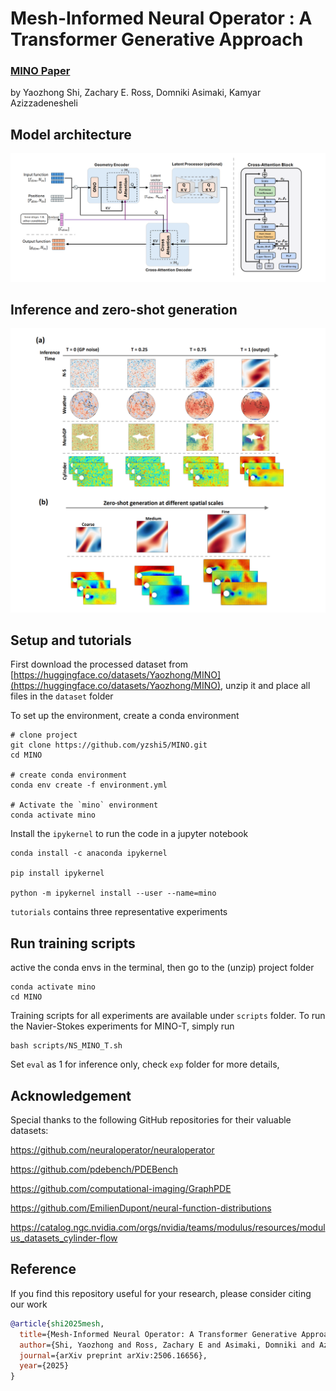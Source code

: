 # Mesh-Informed Neural Operator : A Transformer Generative Approach


### [MINO Paper](https://www.arxiv.org/abs/2506.16656) 
by Yaozhong Shi, Zachary E. Ross, Domniki Asimaki, Kamyar Azizzadenesheli

## Model architecture
![image](fig/model.PNG)

## Inference and zero-shot generation
![image](fig/inference.PNG)

## Setup and tutorials
First download the processed dataset from [https://huggingface.co/datasets/Yaozhong/MINO](https://huggingface.co/datasets/Yaozhong/MINO), unzip it and place all files in the ``dataset`` folder 

To set up the environment, create a conda environment

```
# clone project
git clone https://github.com/yzshi5/MINO.git
cd MINO

# create conda environment
conda env create -f environment.yml

# Activate the `mino` environment
conda activate mino
```




Install the `ipykernel` to run the code in a jupyter notebook
```
conda install -c anaconda ipykernel

pip install ipykernel

python -m ipykernel install --user --name=mino
```

`tutorials` contains three representative experiments 

## Run training scripts
active the conda envs in the terminal, then go to the (unzip) project folder
```
conda activate mino
cd MINO
```

Training scripts for all experiments are available under `scripts` folder. To run the Navier-Stokes experiments for MINO-T, simply run 
```
bash scripts/NS_MINO_T.sh
```
Set `eval` as 1 for inference only, check `exp` folder for more details, 


## Acknowledgement
Special thanks to the following GitHub repositories for their valuable datasets:

https://github.com/neuraloperator/neuraloperator

https://github.com/pdebench/PDEBench

https://github.com/computational-imaging/GraphPDE

https://github.com/EmilienDupont/neural-function-distributions

https://catalog.ngc.nvidia.com/orgs/nvidia/teams/modulus/resources/modulus_datasets_cylinder-flow
## Reference
If you find this repository useful for your research, please consider citing our work

```bibtex
@article{shi2025mesh,
  title={Mesh-Informed Neural Operator: A Transformer Generative Approach},
  author={Shi, Yaozhong and Ross, Zachary E and Asimaki, Domniki and Azizzadenesheli, Kamyar},
  journal={arXiv preprint arXiv:2506.16656},
  year={2025}
}



